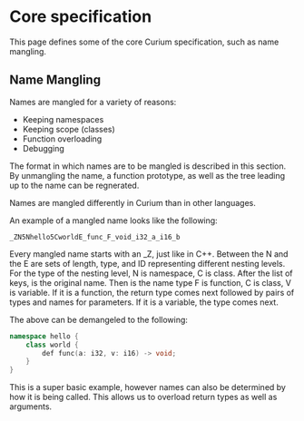# Core specification

This page defines some of the core Curium specification, such as name mangling.

## Name Mangling

Names are mangled for a variety of reasons:
- Keeping namespaces
- Keeping scope (classes)
- Function overloading
- Debugging

The format in which names are to be mangled is described in this section. By unmangling the name, a function prototype, as well as the tree leading up to the name can be regnerated.


Names are mangled differently in Curium than in other languages.

An example of a mangled name looks like the following:
```
_ZN5Nhello5CworldE_func_F_void_i32_a_i16_b
```

Every mangled name starts with an _Z, just like in C++. Between the N and the E are sets of length, type, and ID representing different nesting levels. For the type of the nesting level, N is namespace, C is class. After the list of keys, is the original name. Then is the name type F is function, C is class, V is variable. If it is a function, the return type comes next followed by pairs of types and names for parameters. If it is a variable, the type comes next.

The above can be demangeled to the following:
```cpp
namespace hello {
    class world {
        def func(a: i32, v: i16) -> void;
    }
}
```

This is a super basic example, however names can also be determined by how it is being called. This allows us to overload return types as well as arguments.

